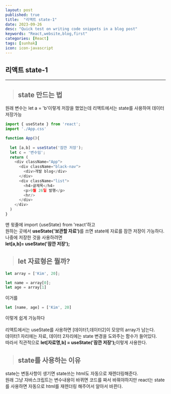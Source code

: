 ```yaml
---
layout: post
published: true
title:  "리액트 state-1"
date: 2023-09-26
desc: "Quick test on writing code snippets in a blog post"
keywords: "React,website,blog,first"
categories: [React]
tags: [sunhak]
icon: icon-javascript
---
```


## <b>리액트 state-1</b>
<hr>

> ## <b>state 만드는 법</b>

원래 변수는 let a = 'b'이렇게 저장을 했었는데
리액트에서는 state를 사용하여 데이터 저장가능

```javascript
import { useState } from 'react';
import './App.css'

function App(){
 
  let [a,b] = useState('잠깐 저장');
  let c = '변수임';
  return (
    <div className="App">
      <div className="black-nav">
        <div>개발 blog</div>
      </div>
      <div className="list">
        <h4>글제목</h4>
        <p>9월 26일 발행</p>
        <hr/>
      </div>
    </div>
  )
}
```
맨 윗줄에 import {useState} from 'react'하고 <br>
원하는 곳에서 <b>useState('보관할 자료')</b>를 쓰면 state에 자료를 잠깐 저장이 가능하다.<br>
나중에 저장한 것을 사용하려면<br>
<b>let[a,b]= useState('잠깐 저장');</b><br>

> ## <b>let 자료형은 뭘까?</b>

```javascript
let array = ['Kim', 20];

let name = array[0];
let age = array[1]
```
이거를
```javascript
let [name, age] = ['Kim', 20]
```
이렇게 쉽게 가능하다<br><br>
리액트에서는 useState를 사용하면 [데이터1,데이터2]이 모양의 array가 남는다.<br>
데이터1 자리에는 자료, 데이터 2자리에는 state 변경을 도와주는 함수가 들어있다.<br>
따라서 직관적으로 <b>let[자료명,b] = useState('잠깐 저장');</b>이렇게 사용한다.

> ## <b>state를 사용하는 이유</b>
state는 변동사항이 생기면 state쓰는 html도 자동으로 재렌더링해준다.<br>
원래 그냥 자바스크립트는 변수내용이 바뀌면 코드를 짜서 바꿔야하지만 react는 state를 사용하면 자동으로 html를 재렌더링 해주어서 알아서 바뀐다.